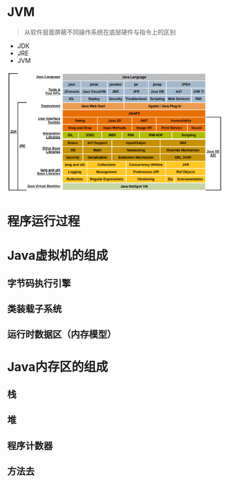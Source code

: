 # JVM
>从软件层面屏蔽不同操作系统在底层硬件与指令上的区别
- JDK
- JRE
- JVM

![JDK结构]( ../img/JDK%20Model.png)
# 程序运行过程

# Java虚拟机的组成
## 字节码执行引擎
## 类装载子系统
## 运行时数据区（内存模型）

# Java内存区的组成
## 栈
## 堆
## 程序计数器
## 方法去

